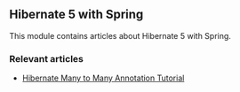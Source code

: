 ## Hibernate 5 with Spring

This module contains articles about Hibernate 5 with Spring.

### Relevant articles

- [Hibernate Many to Many Annotation Tutorial](https://www.baeldung.com/hibernate-many-to-many)